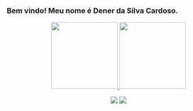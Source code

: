 ### Bem vindo! Meu nome é Dener da Silva Cardoso.

<div align="center">
  <a href="https://github.com/Denercaardoso">
  <img height="150em" src="https://github-readme-stats.vercel.app/api?username=Denercaardoso&show_icons=true&theme=dark&include_all_commits=true&count_private=true"/>
  <img height="150em" src="https://github-readme-stats.vercel.app/api/top-langs/?username=Denercaardoso&layout=compact&langs_count=7&theme=dark"/>
</div>

 <div align="center">  
   
<a href="https://instagram.com/d_caardoso" target="_blank"><img src="https://img.shields.io/badge/-Instagram-%23E4405F?style=for-the-badge&logo=instagram&logoColor=white" target="_blank"></a> <a href="https://www.linkedin.com/in/dener-cardoso-3758021b4/" target="_blank"><img src="https://img.shields.io/badge/-LinkedIn-%230077B5?style=for-the-badge&logo=linkedin&logoColor=white" target="_blank"></a>
     
 </div>
